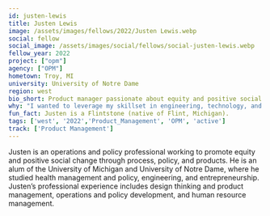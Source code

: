 ```yaml
---
id: justen-lewis
title: Justen Lewis
image: /assets/images/fellows/2022/Justen Lewis.webp
social: fellow
social_image: /assets/images/social/fellows/social-justen-lewis.webp
fellow_year: 2022
project: ["opm"]
agency: ["OPM"]
hometown: Troy, MI
university: University of Notre Dame
region: west
bio_short: Product manager passionate about equity and positive social change 
why: "I wanted to leverage my skillset in engineering, technology, and policy through public service to make a difference at scale."
fun_fact: Justen is a Flintstone (native of Flint, Michigan).
tags: ['west', '2022','Product_Management', 'OPM', 'active']
track: ['Product Management']
---
```

 
Justen is an operations and policy professional working to promote equity and positive social change through process, policy, and products. He is an alum of the University of Michigan and University of Notre Dame, where he studied health management and policy, engineering, and entrepreneurship. Justen’s professional experience includes design thinking and product management, operations and policy development, and human resource management. 